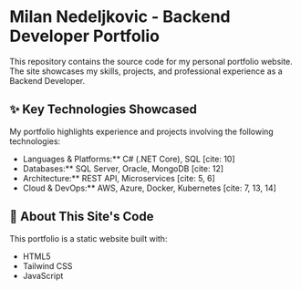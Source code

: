 # Milan Nedeljkovic - Backend Developer Portfolio

This repository contains the source code for my personal portfolio website. The site showcases my skills, projects, and professional experience as a Backend Developer.

## ✨ Key Technologies Showcased

My portfolio highlights experience and projects involving the following technologies:

* Languages & Platforms:** C# (.NET Core), SQL [cite: 10]
* Databases:** SQL Server, Oracle, MongoDB [cite: 12]
* Architecture:** REST API, Microservices [cite: 5, 6]
* Cloud & DevOps:** AWS, Azure, Docker, Kubernetes [cite: 7, 13, 14]

## 🚀 About This Site's Code

This portfolio is a static website built with:

* HTML5
* Tailwind CSS
* JavaScript
